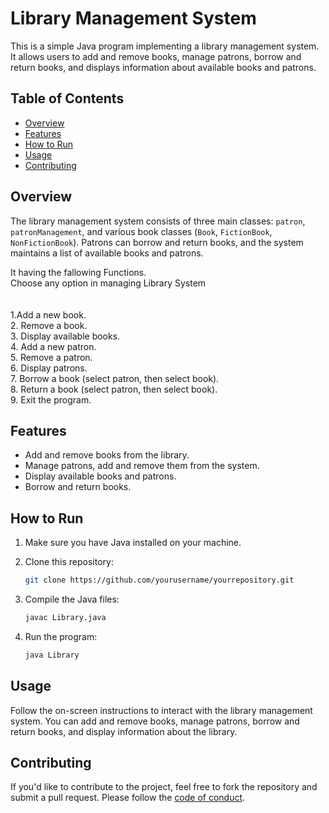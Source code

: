 # Library Management System

This is a simple Java program implementing a library management system. It allows users to add and remove books, manage patrons, borrow and return books, and displays information about available books and patrons.

## Table of Contents

- [Overview](#overview)
- [Features](#features)
- [How to Run](#how-to-run)
- [Usage](#usage)
- [Contributing](#contributing)

## Overview

The library management system consists of three main classes: `patron`, `patronManagement`, and various book classes (`Book`, `FictionBook`, `NonFictionBook`). Patrons can borrow and return books, and the system maintains a list of available books and patrons.

It having the fallowing Functions.<br>
Choose any option in managing Library System <br/>
<br/>
<br/>
1.Add a new book. <br/>
2. Remove a book.<br/>
3. Display available books.<br/>
4. Add a new patron.<br/>
5. Remove a patron.<br/>
6. Display patrons. <br/>
7. Borrow a book (select patron, then select book).<br/>
8. Return a book (select patron, then select book). <br/>
9. Exit the program.<br/>

## Features

- Add and remove books from the library.
- Manage patrons, add and remove them from the system.
- Display available books and patrons.
- Borrow and return books.

## How to Run

1. Make sure you have Java installed on your machine.
2. Clone this repository:

    ```bash
    git clone https://github.com/yourusername/yourrepository.git
    ```

3. Compile the Java files:

    ```bash
    javac Library.java
    ```

4. Run the program:

    ```bash
    java Library
    ```

## Usage

Follow the on-screen instructions to interact with the library management system. You can add and remove books, manage patrons, borrow and return books, and display information about the library.


## Contributing

If you'd like to contribute to the project, feel free to fork the repository and submit a pull request. Please follow the [code of conduct](CODE_OF_CONDUCT.md).




